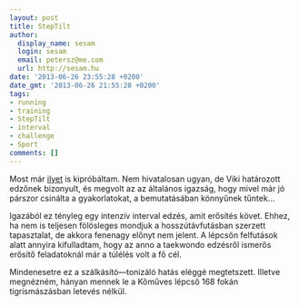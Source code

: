 ```yaml
---
layout: post
title: StepTilt
author:
  display_name: sesam
  login: sesam
  email: petersz@me.com
  url: http://sesam.hu
date: '2013-06-26 23:55:28 +0200'
date_gmt: '2013-06-26 21:55:28 +0200'
tags:
- running
- training
- StepTilt
- interval
- challenge
- Sport
comments: []
---
```


Most már [ilyet](http://lifetilt.hu/steptilt) is kipróbáltam. Nem hivatalosan ugyan, de Viki határozott edzőnek bizonyult, és megvolt az az általános igazság, hogy mivel már jó párszor csinálta a gyakorlatokat, a bemutatásában könnyűnek tűntek...

Igazából ez tényleg egy intenzív interval edzés, amit erősítés követ. Ehhez, ha nem is teljesen fölösleges mondjuk a hosszútávfutásban szerzett tapasztalat, de akkora fenenagy előnyt nem jelent. A lépcsőn felfutások alatt annyira kifulladtam, hogy az anno a taekwondo edzésről ismerős erősítő feladatoknál már a túlélés volt a fő cél.

Mindenesetre ez a szálkásító—tonizáló hatás eléggé megtetszett. Illetve megnézném, hányan mennek le a Kőműves lépcső 168 fokán tigrismászásban letevés nélkül.
